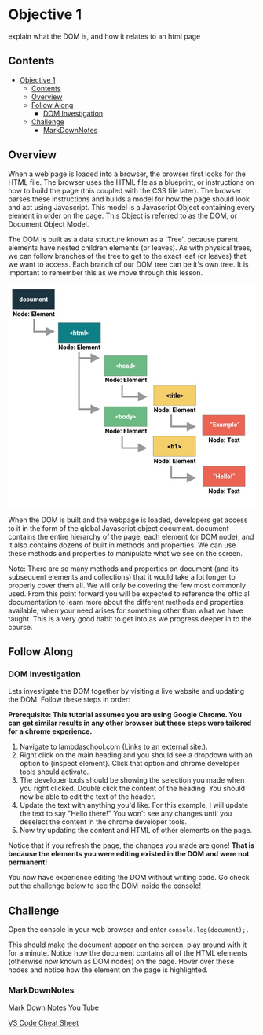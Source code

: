 
# Objective 1

explain what the DOM is, and how it relates to an html page

## Contents

- [Objective 1](#objective-1)
  - [Contents](#contents)
  - [Overview](#overview)
  - [Follow Along](#follow-along)
    - [DOM Investigation](#dom-investigation)
  - [Challenge](#challenge)
    - [MarkDownNotes](#markdownnotes)

## Overview

When a web page is loaded into a browser, the browser first looks for the HTML file. The browser uses the HTML file as a blueprint, or instructions on how to build the page (this coupled with the CSS file later). The browser parses these instructions and builds a model for how the page should look and act using Javascript. This model is a Javascript Object containing every element in order on the page. This Object is referred to as the DOM, or Document Object Model.

The DOM is built as a data structure known as a 'Tree', because parent elements have nested children elements (or leaves). As with physical trees, we can follow branches of the tree to get to the exact leaf (or leaves) that we want to access. Each branch of our DOM tree can be it's own tree. It is important to remember this as we move through this lesson.

![DOM tree](images/dom-tree.jpg)

When the DOM is built and the webpage is loaded, developers get access to it in the form of the global Javascript object document. document contains the entire hierarchy of the page, each element (or DOM node), and it also contains dozens of built in methods and properties. We can use these methods and properties to manipulate what we see on the screen.

Note: There are so many methods and properties on document (and its subsequent elements and collections) that it would take a lot longer to properly cover them all. We will only be covering the few most commonly used. From this point forward you will be expected to reference the official documentation to learn more about the different methods and properties available, when your need arises for something other than what we have taught. This is a very good habit to get into as we progress deeper in to the course.

## Follow Along

### DOM Investigation

Lets investigate the DOM together by visiting a live website and updating the DOM. Follow these steps in order:

**Prerequisite: This tutorial assumes you are using Google Chrome. You can get similar results in any other browser but these steps were tailored for a chrome experience.**

1. Navigate to [lambdaschool.com](https://lambdaschool.com/) (Links to an external site.).
2. Right click on the main heading and you should see a dropdown with an option to {inspect element}. Click that option and chrome developer tools should activate.
3. The developer tools should be showing the selection you made when you right clicked. Double click the content of the heading. You should now be able to edit the text of the header.
4. Update the text with anything you'd like. For this example, I will update the text to say "Hello there!" You won't see any changes until you deselect the content in the chrome developer tools.
5. Now try updating the content and HTML of other elements on the page.

Notice that if you refresh the page, the changes you made are gone! **That is because the elements you were editing existed in the DOM and were not permanent!**

You now have experience editing the DOM without writing code. Go check out the challenge below to see the DOM inside the console!

## Challenge

Open the console in your web browser and enter `console.log(document);.`

This should make the document appear on the screen, play around with it for a minute. Notice how the document contains all of the HTML elements (otherwise now known as DOM nodes) on the page. Hover over these nodes and notice how the element on the page is highlighted.

### MarkDownNotes

[Mark Down Notes You Tube](https://www.youtube.com/watch?v=pTCROLZLhDM&t=635s)

[VS Code Cheat Sheet](http://bit.ly/vscodecs)
